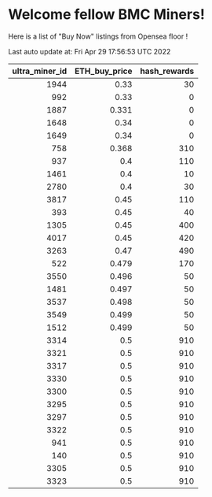 # Welcome fellow BMC Miners!
Here is a list of "Buy Now" listings from Opensea floor !


Last auto update at: Fri Apr 29 17:56:53 UTC 2022


|   ultra_miner_id |   ETH_buy_price |   hash_rewards |
|-----------------:|----------------:|---------------:|
|             1944 |           0.33  |             30 |
|              992 |           0.33  |              0 |
|             1887 |           0.331 |              0 |
|             1648 |           0.34  |              0 |
|             1649 |           0.34  |              0 |
|              758 |           0.368 |            310 |
|              937 |           0.4   |            110 |
|             1461 |           0.4   |             10 |
|             2780 |           0.4   |             30 |
|             3817 |           0.45  |            110 |
|              393 |           0.45  |             40 |
|             1305 |           0.45  |            400 |
|             4017 |           0.45  |            420 |
|             3263 |           0.47  |            490 |
|              522 |           0.479 |            170 |
|             3550 |           0.496 |             50 |
|             1481 |           0.497 |             50 |
|             3537 |           0.498 |             50 |
|             3549 |           0.499 |             50 |
|             1512 |           0.499 |             50 |
|             3314 |           0.5   |            910 |
|             3321 |           0.5   |            910 |
|             3317 |           0.5   |            910 |
|             3330 |           0.5   |            910 |
|             3300 |           0.5   |            910 |
|             3295 |           0.5   |            910 |
|             3297 |           0.5   |            910 |
|             3322 |           0.5   |            910 |
|              941 |           0.5   |            910 |
|              140 |           0.5   |            910 |
|             3305 |           0.5   |            910 |
|             3323 |           0.5   |            910 |